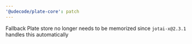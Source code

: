 ```yaml
---
'@udecode/plate-core': patch
---
```


Fallback Plate store no longer needs to be memorized since `jotai-x@2.3.1` handles this automatically
